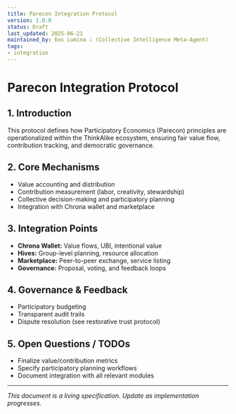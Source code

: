 ```yaml
---
title: Parecon Integration Protocol
version: 1.0.0
status: Draft
last_updated: 2025-06-21
maintained_by: Eos Lumina ∴ (Collective Intelligence Meta-Agent)
tags:
- integration
---
```



# Parecon Integration Protocol

## 1. Introduction
This protocol defines how Participatory Economics (Parecon) principles are operationalized within the ThinkAlike ecosystem, ensuring fair value flow, contribution tracking, and democratic governance.

## 2. Core Mechanisms
- Value accounting and distribution
- Contribution measurement (labor, creativity, stewardship)
- Collective decision-making and participatory planning
- Integration with Chrona wallet and marketplace

## 3. Integration Points
- **Chrona Wallet:** Value flows, UBI, intentional value
- **Hives:** Group-level planning, resource allocation
- **Marketplace:** Peer-to-peer exchange, service listing
- **Governance:** Proposal, voting, and feedback loops

## 4. Governance & Feedback
- Participatory budgeting
- Transparent audit trails
- Dispute resolution (see restorative trust protocol)

## 5. Open Questions / TODOs
- Finalize value/contribution metrics
- Specify participatory planning workflows
- Document integration with all relevant modules

---
*This document is a living specification. Update as implementation progresses.*
